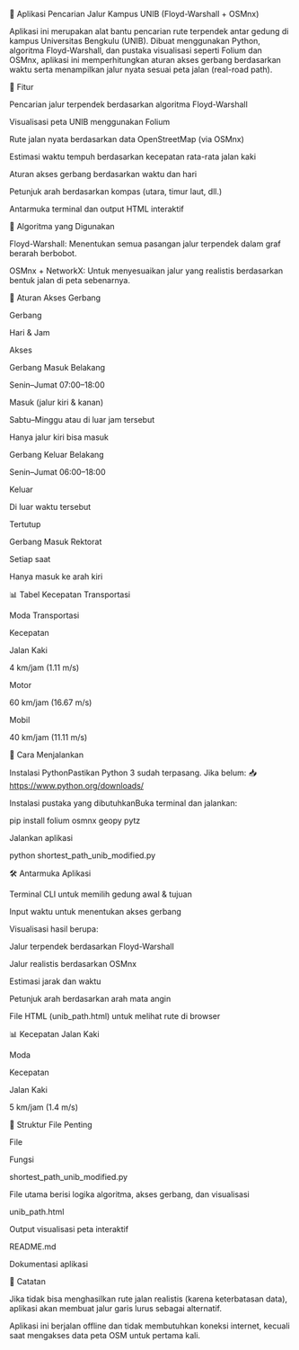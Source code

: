 🏫 Aplikasi Pencarian Jalur Kampus UNIB (Floyd-Warshall + OSMnx)

Aplikasi ini merupakan alat bantu pencarian rute terpendek antar gedung di kampus Universitas Bengkulu (UNIB). Dibuat menggunakan Python, algoritma Floyd-Warshall, dan pustaka visualisasi seperti Folium dan OSMnx, aplikasi ini memperhitungkan aturan akses gerbang berdasarkan waktu serta menampilkan jalur nyata sesuai peta jalan (real-road path).

📌 Fitur

Pencarian jalur terpendek berdasarkan algoritma Floyd-Warshall

Visualisasi peta UNIB menggunakan Folium

Rute jalan nyata berdasarkan data OpenStreetMap (via OSMnx)

Estimasi waktu tempuh berdasarkan kecepatan rata-rata jalan kaki

Aturan akses gerbang berdasarkan waktu dan hari

Petunjuk arah berdasarkan kompas (utara, timur laut, dll.)

Antarmuka terminal dan output HTML interaktif

🧠 Algoritma yang Digunakan

Floyd-Warshall: Menentukan semua pasangan jalur terpendek dalam graf berarah berbobot.

OSMnx + NetworkX: Untuk menyesuaikan jalur yang realistis berdasarkan bentuk jalan di peta sebenarnya.

🛑 Aturan Akses Gerbang

Gerbang

Hari & Jam

Akses

Gerbang Masuk Belakang

Senin–Jumat 07:00–18:00

Masuk (jalur kiri & kanan)



Sabtu–Minggu atau di luar jam tersebut

Hanya jalur kiri bisa masuk

Gerbang Keluar Belakang

Senin–Jumat 06:00–18:00

Keluar



Di luar waktu tersebut

Tertutup

Gerbang Masuk Rektorat

Setiap saat

Hanya masuk ke arah kiri

📊 Tabel Kecepatan Transportasi

Moda Transportasi

Kecepatan

Jalan Kaki

4 km/jam (1.11 m/s)

Motor

60 km/jam (16.67 m/s)

Mobil

40 km/jam (11.11 m/s)

🚀 Cara Menjalankan

Instalasi PythonPastikan Python 3 sudah terpasang. Jika belum: 📥 https://www.python.org/downloads/

Instalasi pustaka yang dibutuhkanBuka terminal dan jalankan:

pip install folium osmnx geopy pytz

Jalankan aplikasi

python shortest_path_unib_modified.py

🛠️ Antarmuka Aplikasi

Terminal CLI untuk memilih gedung awal & tujuan

Input waktu untuk menentukan akses gerbang

Visualisasi hasil berupa:

Jalur terpendek berdasarkan Floyd-Warshall

Jalur realistis berdasarkan OSMnx

Estimasi jarak dan waktu

Petunjuk arah berdasarkan arah mata angin

File HTML (unib_path.html) untuk melihat rute di browser

📊 Kecepatan Jalan Kaki

Moda

Kecepatan

Jalan Kaki

5 km/jam (1.4 m/s)

📁 Struktur File Penting

File

Fungsi

shortest_path_unib_modified.py

File utama berisi logika algoritma, akses gerbang, dan visualisasi

unib_path.html

Output visualisasi peta interaktif

README.md

Dokumentasi aplikasi

📝 Catatan

Jika tidak bisa menghasilkan rute jalan realistis (karena keterbatasan data), aplikasi akan membuat jalur garis lurus sebagai alternatif.

Aplikasi ini berjalan offline dan tidak membutuhkan koneksi internet, kecuali saat mengakses data peta OSM untuk pertama kali.

